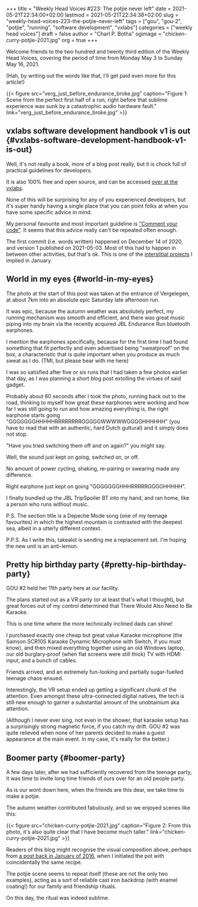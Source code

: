 +++
title = "Weekly Head Voices #223: The potjie never left"
date = 2021-05-21T22:34:00+02:00
lastmod = 2021-05-21T22:34:38+02:00
slug = "weekly-head-voices-223-the-potjie-never-left"
tags = ["gou", "gou-2", "potjie", "running", "software development", "vxlabs"]
categories = ["weekly head voices"]
draft = false
author = "Charl P. Botha"
ogimage = "chicken-curry-potjie-2021.jpg"
org = true
+++

Welcome friends to the two hundred and twenty third edition of the Weekly Head
Voices, covering the period of time from Monday May 3 to Sunday May 16, 2021.

(Hah, by writing out the words like that, I'll get paid even more for this
article!)

{{< figure src="verg_just_before_endurance_broke.jpg" caption="Figure 1: Scene from the perfect first half of a run, right before that sublime experience was sunk by a catastrophic audio hardware fault." link="verg_just_before_endurance_broke.jpg" >}}


## vxlabs software development handbook v1 is out {#vxlabs-software-development-handbook-v1-is-out}

Well, it's not really a book, more of a blog post really, but it is chock full
of practical guidelines for developers.

It is also 100% free and open source, and can be accessed [over at the vxlabs](https://vxlabs.com/software-development-handbook/).

None of this will be surprising for any of you experienced developers, but it's
super handy having a single place that you can point folks at when you have
some specific advice in mind.

My personal favourite and most important guideline is ["Comment your code"](https://vxlabs.com/software-development-handbook/#comment-your-code). It
seems that this advice really can't be repeated often enough.

The first commit (i.e. words written) happened on December 14 of 2020, and
version 1 published on 2021-05-03. Most of this had to happen in between other
activities, but that's ok. This is one of the [interstitial projects](/2021/01/26/weekly-head-voices-214-one-main-thing/#interstitial-projects) I implied
in January.


## World in my eyes {#world-in-my-eyes}

The photo at the start of this post was taken at the entrance of Vergelegen, at
about 7km into an absolute epic Saturday late afternoon run.

It was epic, because the autumn weather was absolutely perfect, my running
mechanism was smooth and efficient, and there was great music piping into my
brain via the recently acquired JBL Endurance Run bluetooth earphones.

I mention the earphones specifically, because for the first time I had found
something that fit perfectly and even advertised being "sweatproof" on the box,
a characteristic that is quite important when you produce as much sweat as I
do. (TMI, but please bear with me here)

I was so satisfied after five or six runs that I had taken a few photos earlier
that day, as I was planning a short blog post extolling the virtues of said
gadget.

Probably about 60 seconds after I took the photo, running back out to the road,
thinking to myself how great these earphones were working and how far I was
still going to run and how amazing everything is, the right earphone starts
going "GGGGGGGHHHHHRRRRRRRRGGGGGWWWWWGGGGHHHHHH" (you have to read that with an
authentic, hard Dutch guttural) and it simply does not stop.

"Have you tried switching them off and on again?" you might say.

Well, the sound just kept on going, switched on, or off.

No amount of power cycling, shaking, re-pairing or swearing made any
difference.

Right earphone just kept on going "GGGGGGGHHHRRRRRGGGGHHHHH".

I finally bundled up the JBL TripSpoiler BT into my hand, and ran home, like a
person who runs without music.

P.S. The section title is a Depeche Mode song (one of my teenage favourites) in
which the highest mountain is contrasted with the deepest sea, albeit in a
utterly different context.

P.P.S. As I write this, takealot is sending me a replacement set. I'm hoping
the new unit is an anti-lemon.


## Pretty hip birthday party {#pretty-hip-birthday-party}

GOU #2 held her 11th party here at our facility.

The plans started out as a VR party (or at least that's what I thought), but
great forces out of my control determined that There Would Also Need to Be
Karaoke.

This is one time where the more technically inclined dads can shine!

I purchased exactly one cheap but great value Karaoke microphone (the Samson
SCR10S Karaoke Dynamic Microphone with Switch, if you must know), and then
mixed everything together using an old Windows laptop, our old burglary-proof
(when flat screens were still thick) TV with HDMI input, and a bunch of cables.

Friends arrived, and an extremely fun-looking and partially sugar-fuelled
teenage chaos ensued.

Interestingly, the VR setup ended up getting a significant chunk of the
attention. Even amongst these ultra-connected digital natives, the tech is
still new enough to garner a substantial amount of the unobtainium aka
attention.

(Although I never ever sing, not even in the shower, that karaoke setup has a
surprisingly strong magnetic force, if you catch my drift. GOU #2 was quite
relieved when none of her parents decided to make a guest appearance at the
main event. In my case, it's really for the better.)


## Boomer party {#boomer-party}

A few days later, after we had sufficiently recovered from the teenage party,
it was time to invite long time friends of ours over for an old people party.

As is our wont down here, when the friends are this dear, we take time to make
a potjie.

The autumn weather contributed fabulously, and so we enjoyed scenes like this:

{{< figure src="chicken-curry-potjie-2021.jpg" caption="Figure 2: From this photo, it's also quite clear that I have become much taller." link="chicken-curry-potjie-2021.jpg" >}}

Readers of this blog might recognise the visual composition above, perhaps from
[a post back in January of 2016](/2019/01/26/weekly-head-voices-160-write-stuff-down/), when I initiated the pot with coincidentally
the same recipe.

The potjie scene seems to repeat itself (these are not the only two examples),
acting as a sort of reliable cast iron backdrop (with enamel coating!) for our
family and friendship rituals.

On this day, the ritual was indeed sublime.
